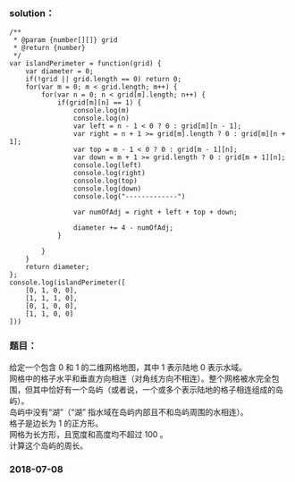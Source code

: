 ### solution：
```
/**
 * @param {number[][]} grid
 * @return {number}
 */
var islandPerimeter = function(grid) {
	var diameter = 0;
	if(!grid || grid.length == 0) return 0;
	for(var m = 0; m < grid.length; m++) {
		for(var n = 0; n < grid[m].length; n++) {
			if(grid[m][n] == 1) {
				console.log(m)
				console.log(n)
				var left = n - 1 < 0 ? 0 : grid[m][n - 1];
				var right = n + 1 >= grid[m].length ? 0 : grid[m][n + 1];
				var top = m - 1 < 0 ? 0 : grid[m - 1][n];
				var down = m + 1 >= grid.length ? 0 : grid[m + 1][n];
				console.log(left)
				console.log(right)
				console.log(top)
				console.log(down)
				console.log("-------------")

				var numOfAdj = right + left + top + down;

				diameter += 4 - numOfAdj;
			}

		}
	}
	return diameter;
};
console.log(islandPerimeter([
	[0, 1, 0, 0],
	[1, 1, 1, 0],
	[0, 1, 0, 0],
	[1, 1, 0, 0]
]))
```


### 题目：

给定一个包含 0 和 1 的二维网格地图，其中 1 表示陆地 0 表示水域。<br>
网格中的格子水平和垂直方向相连（对角线方向不相连）。整个网格被水完全包围，但其中恰好有一个岛屿（或者说，一个或多个表示陆地的格子相连组成的岛屿）。<br>
岛屿中没有“湖”（“湖” 指水域在岛屿内部且不和岛屿周围的水相连）。<br>
格子是边长为 1 的正方形。<br>
网格为长方形，且宽度和高度均不超过 100 。<br>
计算这个岛屿的周长。<br>


### 2018-07-08


<br><br><br><br><br><br>

